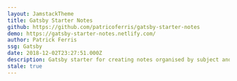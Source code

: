 ```yaml
---
layout: JamstackTheme
title: Gatsby Starter Notes
github: https://github.com/patricoferris/gatsby-starter-notes
demo: https://gatsby-starter-notes.netlify.com/
author: Patrick Ferris
ssg: Gatsby
date: 2018-12-02T23:27:51.000Z
description: Gatsby starter for creating notes organised by subject and topic
stale: true
---
```

